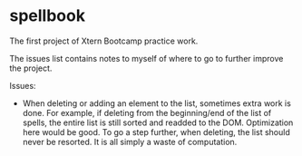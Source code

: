 spellbook
=========

The first project of Xtern Bootcamp practice work.

The issues list contains notes to myself of where to go to further improve the project.

Issues:
- When deleting or adding an element to the list, sometimes extra work is done.
  For example, if deleting from the beginning/end of the list of spells, the entire list is still sorted and readded to the DOM.
  Optimization here would be good.
  To go a step further, when deleting, the list should never be resorted.
  It is all simply a waste of computation.
